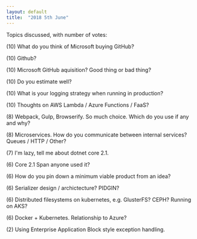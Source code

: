 ```yaml
---
layout: default
title:  "2018 5th June"
---
```


Topics discussed, with number of votes:

(10) What do you think of Microsoft buying GitHub?

(10) Github?

(10) Microsoft GitHub aquisition? Good thing or bad thing?

(10) Do you estimate well?

(10) What is your logging strategy when running in production?

(10) Thoughts on AWS Lambda / Azure Functions / FaaS?

(8) Webpack, Gulp, Browserify. So much choice. Which do you use if any and why?

(8) Microservices. How do you communicate between internal services? Queues / HTTP / Other?

(7) I'm lazy, tell me about dotnet core 2.1.

(6) Core 2.1 Span<T> anyone used it?

(6) How do you pin down a minimum viable product from an idea?

(6) Serializer design / archictecture? PIDGIN?

(6) Distributed filesystems on kubernetes, e.g. GlusterFS? CEPH? Running on AKS?

(6) Docker + Kubernetes. Relationship to Azure?

(2) Using Enterprise Application Block style exception handling.
